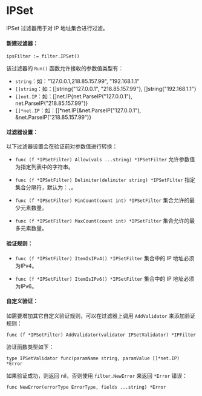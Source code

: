 IPSet
======

IPSet 过滤器用于对 IP 地址集合进行过滤。

#### 新建过滤器：

	ipsFilter := filter.IPSet()

该过滤器的 `Run()` 函数允许接收的参数值类型有：

 - `string`：如："127.0.0.1,218.85.157.99", "192.168.1.1"
 - `[]string`：如：[]string{"127.0.0.1", "218.85.157.99"}, []string{"192.168.1.1"}
 - `[]net.IP`：如：[]net.IP{net.ParseIP("127.0.0.1"), net.ParseIP("218.85.157.99")}
 - `[]*net.IP`：如：[]*net.IP{&net.ParseIP("127.0.0.1"), &net.ParseIP("218.85.157.99")}

#### 过滤器设置：

以下过滤器设置会在验证前对参数值进行转换：

 - `func (f *IPSetFilter) Allow(vals ...string) *IPSetFilter`
   允许参数值为指定列表中的字符串。

 - `func (f *IPSetFilter) Delimiter(delimiter string) *IPSetFilter`
   指定集合分隔符，默认为：`,`。

 - `func (f *IPSetFilter) MinCount(count int) *IPSetFilter`
   集合允许的最少元素数量。

 - `func (f *IPSetFilter) MaxCount(count int) *IPSetFilter`
   集合允许的最多元素数量。

#### 验证规则：

 - `func (f *IPSetFilter) ItemIsIPv4() *IPSetFilter`
   集合中的 IP 地址必须为IPv4。
 
 - `func (f *IPSetFilter) ItemIsIPv6() *IPSetFilter`
  集合中的  IP 地址必须为IPv6。

#### 自定义验证：

如需要增加其它自定义验证规则，可以在过滤器上调用 `AddValidator` 来添加验证规则：

	func (f *IPSetFilter) AddValidator(validator IPSetValidator) *IPFilter

验证函数类型如下：

	type IPSetValidator func(paramName string, paramValue []*net.IP) *Error

如果验证成功，则返回 nil，否则使用 `filter.NewError` 来返回 `*Error` 错误：

	func NewError(errorType ErrorType, fields ...string) *Error